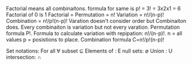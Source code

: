 Factorial means all combinaitons. formula for same is p! = 3! = 3x2x1 = 6
Factorial of 0 is 1
Factorial = Permutation = n!
Variation = n!/(n-p)!
Combination = n!/p!(n-p)!
Varation doesn't consider order but Combinaiton does. Every combinaiton is variation but not every varation.
Permutation formula P!.
Formula to calculate variation with repipation: n!/(n-p)!. n = all values p = posistions to place.
Combination  formula  C=n!/p!(n-p)!

Set notations: 
For all ∀
subset ⊆
Elements of : E
null sets: ∅ 
Union : U
intersection: ∩



